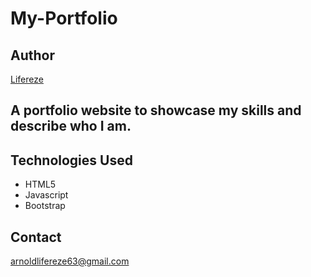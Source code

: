 # My-Portfolio
## Author
[Lifereze](https://lifereze.github.io/My-Portfolio)

## A portfolio website to showcase my skills and describe who I am.

## Technologies Used
- HTML5
- Javascript
- Bootstrap

## Contact
arnoldlifereze63@gmail.com
